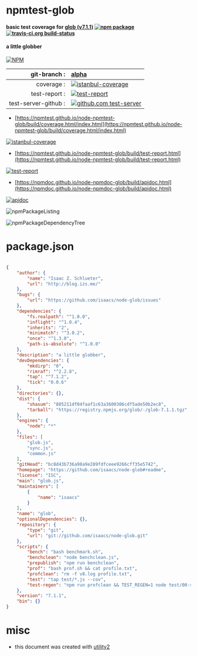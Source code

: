 # npmtest-glob

#### basic test coverage for  [glob (v7.1.1)](https://github.com/isaacs/node-glob#readme)  [![npm package](https://img.shields.io/npm/v/npmtest-glob.svg?style=flat-square)](https://www.npmjs.org/package/npmtest-glob) [![travis-ci.org build-status](https://api.travis-ci.org/npmtest/node-npmtest-glob.svg)](https://travis-ci.org/npmtest/node-npmtest-glob)

#### a little globber

[![NPM](https://nodei.co/npm/glob.png?downloads=true&downloadRank=true&stars=true)](https://www.npmjs.com/package/glob)

| git-branch : | [alpha](https://github.com/npmtest/node-npmtest-glob/tree/alpha)|
|--:|:--|
| coverage : | [![istanbul-coverage](https://npmtest.github.io/node-npmtest-glob/build/coverage.badge.svg)](https://npmtest.github.io/node-npmtest-glob/build/coverage.html/index.html)|
| test-report : | [![test-report](https://npmtest.github.io/node-npmtest-glob/build/test-report.badge.svg)](https://npmtest.github.io/node-npmtest-glob/build/test-report.html)|
| test-server-github : | [![github.com test-server](https://npmtest.github.io/node-npmtest-glob/GitHub-Mark-32px.png)](https://npmtest.github.io/node-npmtest-glob/build/app/index.html) | | build-artifacts : | [![build-artifacts](https://npmtest.github.io/node-npmtest-glob/glyphicons_144_folder_open.png)](https://github.com/npmtest/node-npmtest-glob/tree/gh-pages/build)|

- [https://npmtest.github.io/node-npmtest-glob/build/coverage.html/index.html](https://npmtest.github.io/node-npmtest-glob/build/coverage.html/index.html)

[![istanbul-coverage](https://npmtest.github.io/node-npmtest-glob/build/screenCapture.buildCi.browser.%252Ftmp%252Fbuild%252Fcoverage.lib.html.png)](https://npmtest.github.io/node-npmtest-glob/build/coverage.html/index.html)

- [https://npmtest.github.io/node-npmtest-glob/build/test-report.html](https://npmtest.github.io/node-npmtest-glob/build/test-report.html)

[![test-report](https://npmtest.github.io/node-npmtest-glob/build/screenCapture.buildCi.browser.%252Ftmp%252Fbuild%252Ftest-report.html.png)](https://npmtest.github.io/node-npmtest-glob/build/test-report.html)

- [https://npmdoc.github.io/node-npmdoc-glob/build/apidoc.html](https://npmdoc.github.io/node-npmdoc-glob/build/apidoc.html)

[![apidoc](https://npmdoc.github.io/node-npmdoc-glob/build/screenCapture.buildCi.browser.%252Ftmp%252Fbuild%252Fapidoc.html.png)](https://npmdoc.github.io/node-npmdoc-glob/build/apidoc.html)

![npmPackageListing](https://npmtest.github.io/node-npmtest-glob/build/screenCapture.npmPackageListing.svg)

![npmPackageDependencyTree](https://npmtest.github.io/node-npmtest-glob/build/screenCapture.npmPackageDependencyTree.svg)



# package.json

```json

{
    "author": {
        "name": "Isaac Z. Schlueter",
        "url": "http://blog.izs.me/"
    },
    "bugs": {
        "url": "https://github.com/isaacs/node-glob/issues"
    },
    "dependencies": {
        "fs.realpath": "^1.0.0",
        "inflight": "^1.0.4",
        "inherits": "2",
        "minimatch": "^3.0.2",
        "once": "^1.3.0",
        "path-is-absolute": "^1.0.0"
    },
    "description": "a little globber",
    "devDependencies": {
        "mkdirp": "0",
        "rimraf": "^2.2.8",
        "tap": "^7.1.2",
        "tick": "0.0.6"
    },
    "directories": {},
    "dist": {
        "shasum": "805211df04faaf1c63a3600306cdf5ade50b2ec8",
        "tarball": "https://registry.npmjs.org/glob/-/glob-7.1.1.tgz"
    },
    "engines": {
        "node": "*"
    },
    "files": [
        "glob.js",
        "sync.js",
        "common.js"
    ],
    "gitHead": "bc8d43b736a98a9e289fdfceee9266cff35e5742",
    "homepage": "https://github.com/isaacs/node-glob#readme",
    "license": "ISC",
    "main": "glob.js",
    "maintainers": [
        {
            "name": "isaacs"
        }
    ],
    "name": "glob",
    "optionalDependencies": {},
    "repository": {
        "type": "git",
        "url": "git://github.com/isaacs/node-glob.git"
    },
    "scripts": {
        "bench": "bash benchmark.sh",
        "benchclean": "node benchclean.js",
        "prepublish": "npm run benchclean",
        "prof": "bash prof.sh && cat profile.txt",
        "profclean": "rm -f v8.log profile.txt",
        "test": "tap test/*.js --cov",
        "test-regen": "npm run profclean && TEST_REGEN=1 node test/00-setup.js"
    },
    "version": "7.1.1",
    "bin": {}
}
```



# misc
- this document was created with [utility2](https://github.com/kaizhu256/node-utility2)
